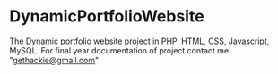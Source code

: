 # DynamicPortfolioWebsite
The Dynamic portfolio website project in PHP, HTML, CSS, Javascript, MySQL.
For final year documentation of project contact me "gethackie@gmail.com"
